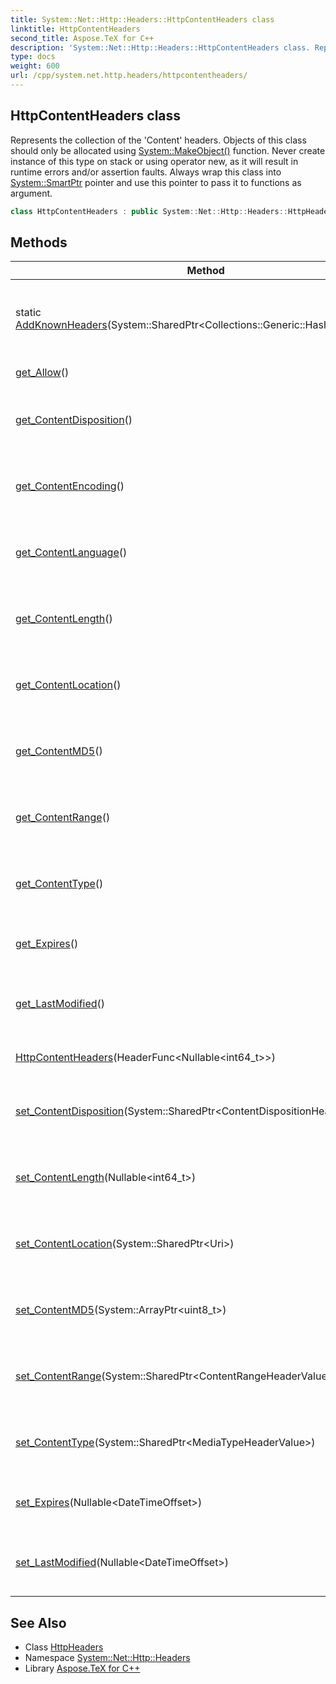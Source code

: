 ```yaml
---
title: System::Net::Http::Headers::HttpContentHeaders class
linktitle: HttpContentHeaders
second_title: Aspose.TeX for C++
description: 'System::Net::Http::Headers::HttpContentHeaders class. Represents the collection of the ''Content'' headers. Objects of this class should only be allocated using System::MakeObject() function. Never create instance of this type on stack or using operator new, as it will result in runtime errors and/or assertion faults. Always wrap this class into System::SmartPtr pointer and use this pointer to pass it to functions as argument in C++.'
type: docs
weight: 600
url: /cpp/system.net.http.headers/httpcontentheaders/
---
```

## HttpContentHeaders class


Represents the collection of the 'Content' headers. Objects of this class should only be allocated using [System::MakeObject()](../../system/makeobject/) function. Never create instance of this type on stack or using operator new, as it will result in runtime errors and/or assertion faults. Always wrap this class into [System::SmartPtr](../../system/smartptr/) pointer and use this pointer to pass it to functions as argument.

```cpp
class HttpContentHeaders : public System::Net::Http::Headers::HttpHeaders
```

## Methods

| Method | Description |
| --- | --- |
| static [AddKnownHeaders](./addknownheaders/)(System::SharedPtr\<Collections::Generic::HashSet\<String\>\>) | Adds the known headers to the specified collection. |
| [get_Allow](./get_allow/)() | RTTI information. |
| [get_ContentDisposition](./get_contentdisposition/)() | Gets a value of the 'Content-Disposition' header. |
| [get_ContentEncoding](./get_contentencoding/)() | Gets a value of the 'Content-Encoding' header. |
| [get_ContentLanguage](./get_contentlanguage/)() | Gets a value of the 'Content-Language' header. |
| [get_ContentLength](./get_contentlength/)() | Gets a value of the 'Content-Length' header. |
| [get_ContentLocation](./get_contentlocation/)() | Gets a value of the 'Content-Location' header. |
| [get_ContentMD5](./get_contentmd5/)() | Gets a value of the 'Content-MD5' header. |
| [get_ContentRange](./get_contentrange/)() | Gets a value of the 'Content-Range' header. |
| [get_ContentType](./get_contenttype/)() | Gets a value of the 'Content-Type' header. |
| [get_Expires](./get_expires/)() | Gets a value of the 'Expires' header. |
| [get_LastModified](./get_lastmodified/)() | Gets a value of the 'Last-Modified' header. |
| [HttpContentHeaders](./httpcontentheaders/)(HeaderFunc\<Nullable\<int64_t\>\>) | Constructs a new instance. |
| [set_ContentDisposition](./set_contentdisposition/)(System::SharedPtr\<ContentDispositionHeaderValue\>) | Sets a value of the 'Content-Disposition' header. |
| [set_ContentLength](./set_contentlength/)(Nullable\<int64_t\>) | Sets a value of the 'Content-Length' header. |
| [set_ContentLocation](./set_contentlocation/)(System::SharedPtr\<Uri\>) | Sets a value of the 'Content-Location' header. |
| [set_ContentMD5](./set_contentmd5/)(System::ArrayPtr\<uint8_t\>) | Sets a value of the 'Content-MD5' header. |
| [set_ContentRange](./set_contentrange/)(System::SharedPtr\<ContentRangeHeaderValue\>) | Sets a value of the 'Content-Range' header. |
| [set_ContentType](./set_contenttype/)(System::SharedPtr\<MediaTypeHeaderValue\>) | Sets a value of the 'Content-Type' header. |
| [set_Expires](./set_expires/)(Nullable\<DateTimeOffset\>) | Sets a value of the 'Expires' header. |
| [set_LastModified](./set_lastmodified/)(Nullable\<DateTimeOffset\>) | Sets a value of the 'Last-Modified' header. |
## See Also

* Class [HttpHeaders](../httpheaders/)
* Namespace [System::Net::Http::Headers](../)
* Library [Aspose.TeX for C++](../../)
